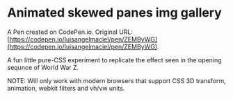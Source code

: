 # Animated skewed panes img gallery

A Pen created on CodePen.io. Original URL: [https://codepen.io/luisangelmaciel/pen/ZEMByWG](https://codepen.io/luisangelmaciel/pen/ZEMByWG).

A fun little pure-CSS experiment to replicate the effect seen in the opening sequnce of World War Z.

NOTE: Will only work with modern browsers that support CSS 3D transform, animation, webkit filters and vh/vw units.